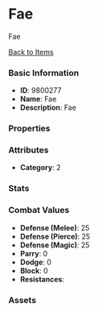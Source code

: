 # Fae

Fae

[Back to Items](../items.md)

### Basic Information

- **ID**: 9800277
- **Name**: Fae
- **Description**: Fae

### Properties


### Attributes

- **Category**: 2

### Stats


### Combat Values

- **Defense (Melee)**: 25
- **Defense (Pierce)**: 25
- **Defense (Magic)**: 25
- **Parry**: 0
- **Dodge**: 0
- **Block**: 0
- **Resistances**: 

### Assets



